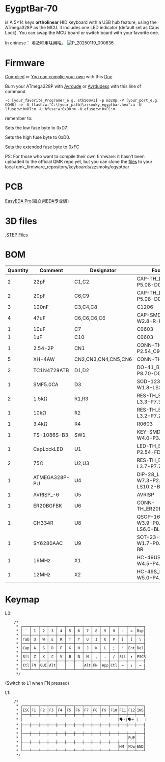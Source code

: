 # EygptBar-70
is A 5×14 keys **ortholinear** HID keyboard with a USB hub feature, using the ATmega328P as the MCU. It includes one LED indicator (default set as Caps Lock). You can swap the MCU board or switch board with your favorite one.

In chinese： 埃及吧用啥用啥。
![P_20250119_000836](https://github.com/user-attachments/assets/5616d02a-8f3d-4b46-9daa-9eff89a8c298)


# Firmware
[Complied](https://github.com/zzsmoky/EygptBar-70/blob/f129200ea4578f9158403ffde063f7f00f164ff5/qmk_firmware/zzsmoky_egyptbar.hex)
or
[You can complie your own](qmk_firmware/) with this [Doc](https://docs.qmk.fm/newbs_building_firmware)

Burn your ATmega328P with [Avrdude](https://github.com/avrdudes/avrdude) or [Avrdudess](https://github.com/ZakKemble/AVRDUDESS) with this line of command


```
-c [your_favorite_Programer_e.g. stk500v1] -p m328p -P [your_port_e.g. COM8] -e -U flash:w:"C:\[your_path]\zzsmoky_egyptbar.hex":a -U lfuse:w:0xD7:m -U hfuse:w:0xD0:m -U efuse:w:0xFC:m 

```

remember to:

Sets the low fuse byte to 0xD7.

Sets the high fuse byte to 0xD0.

Sets the extended fuse byte to 0xFC
 
 
 

PS: For those who want to compile their own firmware: it hasn’t been uploaded to the official QMK repo yet, but you can clone the [files](https://github.com/zzsmoky/EygptBar-70/tree/f129200ea4578f9158403ffde063f7f00f164ff5/qmk_firmware) to your local qmk_firmware_repository/keyboards/zzsmoky/egyptbar


# PCB
[EasyEDA Pro(嘉立创EDA专业版)](https://github.com/zzsmoky/EygptBar-70/blob/f129200ea4578f9158403ffde063f7f00f164ff5/PCB/EygptBar-70.epro)

# 3D files
[.STEP Files](https://github.com/zzsmoky/EygptBar-70/blob/f129200ea4578f9158403ffde063f7f00f164ff5/3D_Models.7z)

# BOM
| Quantity | Comment       | Designator          | Footprint                         |
| -------- | ------------- | ------------------- | --------------------------------- |
| 2        | 22pF          | C1,C2               | CAP-TH_L4.8-W3.2-P5.08-D0.5       |
| 2        | 20pF          | C6,C9               | CAP-TH_L4.8-W3.2-P5.08-D0.5       |
| 3        | 100nF         | C3,C4,C8            | C1206                             |
| 4        | 47uF          | C6,C6,C6,C6         | CAP-SMD_L3.5-W2.8-R-RD            |
| 1        | 10uF          | C7                  | C0603                             |
| 1        | 1uF           | C10                 | C0603                             |
| 1        | 2.54-2P       | CN1                 | CONN-TH_2P-P2.54_C9900022459      |
| 5        | XH-4AW        | CN2,CN3,CN4,CN5,CN6 | CONN-TH_XH-4AW                    |
| 2        | TC1N4729ATB   | D1,D2               | DO-41_BD2.4-L4.7-P8.70-D0.9-FD    |
| 1        | SMF5.0CA      | D3                  | SOD-123_L2.7-W1.8-LS3.7-BI        |
| 2        | 1.5kΩ         | R1,R3               | RES-TH_BD1.9-L3.3-P7.30-D0.5      |
| 1        | 10kΩ          | R2                  | RES-TH_BD1.8-L3.2-P7.20-D0.4      |
| 1        | 3.4kΩ         | R4                  | R0603                             |
| 1        | TS-1086S-B3   | SW1                 | KEY-SMD_4P-L6.0-W4.0-P3.40-LS5.6  |
| 1        | CapLockLED    | U1                  | LED-TH_BD3.0-P2.54-FD             |
| 2        | 75Ω           | U2,U3               | RES-TH_BD2.3-L3.7-P7.70-D0.9      |
| 1        | ATMEGA328P-PU | U4                  | DIP-28_L34.6-W7.3-P2.54-LS10.2-BL |
| 1        | AVRISP_-6     | U5                  | AVRISP                            |
| 1        | ER20BGFBK     | U6                  | CONN-TH_ER20BGFBK                 |
| 1        | CH334R        | U8                  | QSOP-16_L4.9-W3.9-P0.635-LS6.0-BL |
| 1        | SY6280AAC     | U9                  | SOT-23-5_L3.0-W1.7-P0.95-LS2.8-BR |
| 1        | 16MHz         | X1                  | HC-49US_L11.5-W4.5-P4.88          |
| 1        | 12MHz         | X2                  | HC-49S_L11.5-W5.0-P4.88           |


# Keymap
L0:
```
    /*
     * ┌───┬───┬───┬───┬───┬───┬───┬───┬───┬───┬───┬───┬───┬───┐
     * │ ` │ 1 │ 2 │ 3 │ 4 │ 5 │ 6 │ 7 │ 8 │ 9 │ 0 │ - │ = │Bsp│
     * ├───┼───┼───┼───┼───┼───┼───┼───┼───┼───┼───┼───┼───┼───┤
     * │Tab│ Q │ W │ E │ R │ T │ Y │ U │ I │ O │ P │ [ │ ] │ \ |
     * ├───┼───┼───┼───┼───┼───┼───┼───┼───┼───┼───┼───┼───┼───┤
     * │Cap│ A │ S │ D │ F │ G │ H │ J │ K │ L │ ; │ ' │Ent│Del|
     * ├───┼───┼───┼───┼───┼───┼───┼───┼───┼───┼───┼───┼───┼───┤
     * │Sft│ Z │ X │ C │ V │ B │ N │ M │ , │ . │ / │Sft│ ↑ │PSCR
     * ├───┼───┼───┼───┼───┼───┼───┼───┼───┼───┼───┼───┼───┼───┤
     * │Ctl│FN |GUI│Alt│   │   │   │Alt│FN │App│Ctl│ ← | ↓ │ → |
     * └───┴───┴───┴───┴───┴───┴───┴───┴───┴───┴───┴───┴───┴───┘
     */
```
(Switch to L1 when FN pressed)

L1:
```
    /*
     * ┌───┬───┬───┬───┬───┬───┬───┬───┬───┬───┬───┬───┬───┬───┐
     * │ESC│F1 │F2 │F3 │F4 │F5 │F6 │F7 │F8 │F9 │F10│F11│F12│INS│
     * ├───┼───┼───┼───┼───┼───┼───┼───┼───┼───┼───┼───┼───┼───┤
     * │                                           |🗣-|🗣+ |   |
     * ├───┼───┼───┼───┼───┼───┼───┼───┼───┼───┼───┼───┼───┼───┤
     * │                                                       |
     * ├───┼───┼───┼───┼───┼───┼───┼───┼───┼───┼───┼───┼───┼───┤
     * │                                               │PUP│   |
     * ├───┼───┼───┼───┼───┼───┼───┼───┼───┼───┼───┼───┼───┼───┤
     * │                                           │HM │PDw|END│
     * └───┴───┴───┴───┴───┴───┴───┴───┴───┴───┴───┴───┴───┴───┘
     */
```
